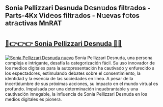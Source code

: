 ## Sonia Pellizzari Desnuda D𝚎sn𝚞dos filtr𝚊dos - Parts-4Kx Vid𝚎os filtr𝚊dos - N𝚞evas f𝚘tos atr𝚊ctivas MnRAT

# <h2><a href="http://mb10p0.tromn.icu/?c=Sonia+Pellizzari+Desnuda">🔗👉👉👉 Sonia Pellizzari Desnuda 🔗🔗</a></h2>

[![Sonia Pellizzari Desnuda nuevo](https://i.imgur.com/pEAQMta.gif)](http://mb10p0.tromn.icu/?c=Sonia+Pellizzari+Desnuda)
Sonia Pellizzari Desnuda, una persona compleja e intrigante, desafía la categorización fácil. Su uso innovador de los medios digitales para la autopresentación ha cautivado y enfurecido a los espectadores, estimulando debates sobre el consentimiento, la identidad y la esencia de las sociedades en línea. A pesar de la incertidumbre de sus próximas acciones, su impacto en el mundo virtual es profundo. Impulsada por una determinación inquebrantable y una cautivación innegable, la influencia de Sonia Pellizzari Desnuda en los medios digitales es pionera.
